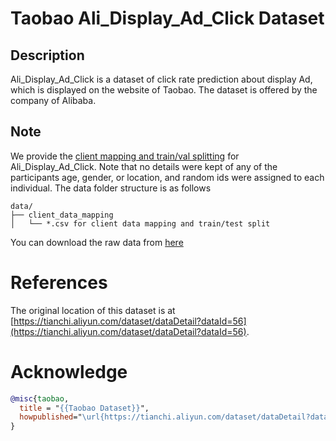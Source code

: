 # Taobao Ali_Display_Ad_Click Dataset

## Description
Ali_Display_Ad_Click is a dataset of click rate prediction about display Ad, which is displayed on the website of Taobao. The dataset is offered by the company of Alibaba. 

## Note

We provide the [client mapping and train/val splitting](https://fedscale.eecs.umich.edu/dataset/taobao.tar.gz) for Ali_Display_Ad_Click. Note that no details were kept of any of the participants age, gender, or location, and random ids were assigned to each individual. The data folder structure is as follows
```
data/
├── client_data_mapping
│   └── *.csv for client data mapping and train/test split
```
You can download the raw data from [here](https://www.kaggle.com/pavansanagapati/ad-displayclick-data-on-taobaocom)
# References
The original location of this dataset is at
[https://tianchi.aliyun.com/dataset/dataDetail?dataId=56](https://tianchi.aliyun.com/dataset/dataDetail?dataId=56).

# Acknowledge

```bibtex
@misc{taobao,
  title = "{{Taobao Dataset}}",
  howpublished="\url{https://tianchi.aliyun.com/dataset/dataDetail?dataId=56&lang=en-us}"
}
```